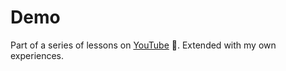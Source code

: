 # Demo 

Part of a series of lessons on [YouTube](https://youtube.com/basaratali) 🌹.
Extended with my own experiences.
